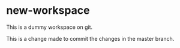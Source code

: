 # new-workspace
This is a dummy workspace on git.

This is a change made to commit the changes in the master branch.

